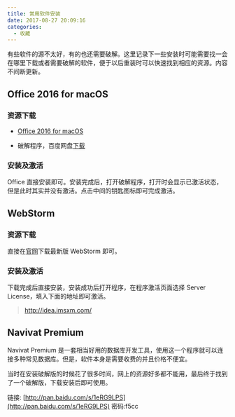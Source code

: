 ```yaml
---
title: 常用软件安装
date: 2017-08-27 20:09:16
categories:
  - 收藏
---
```


有些软件的源不太好，有的也还需要破解。这里记录下一些安装时可能需要找一会在哪里下载或者需要破解的软件，便于以后重装时可以快速找到相应的资源。内容不间断更新。

<!-- more -->

## Office 2016 for macOS

### 资源下载

- [Office 2016 for macOS](http://officecdn.microsoft.com/pr/C1297A47-86C4-4C1F-97FA-950631F94777/OfficeMac/Microsoft_Office_2016_Installer.pkg)

- 破解程序，百度网盘[下载](http://pan.baidu.com/s/1o8dY1f0)

### 安装及激活

Office 直接安装即可。安装完成后，打开破解程序，打开时会显示已激活状态，但是此时其实并没有激活。点击中间的钥匙图标即可完成激活。

## WebStorm

### 资源下载

直接在[官网](http://www.jetbrains.com/webstorm/)下载最新版 WebStorm 即可。

### 安装及激活

下载完成后直接安装，安装成功后打开程序，在程序激活页面选择 Server License，填入下面的地址即可激活。

> http://idea.imsxm.com/

## Navivat Premium

Navivat Premium 是一套相当好用的数据库开发工具，使用这一个程序就可以连接多种常见数据库。但是，软件本身是需要收费的并且价格不便宜。

当时在安装破解版的时候花了很多时间，网上的资源好多都不能用，最后终于找到了一个破解版，下载安装后即可使用。

链接: [http://pan.baidu.com/s/1eRG9LPS](http://pan.baidu.com/s/1eRG9LPS)  密码:f5cc
